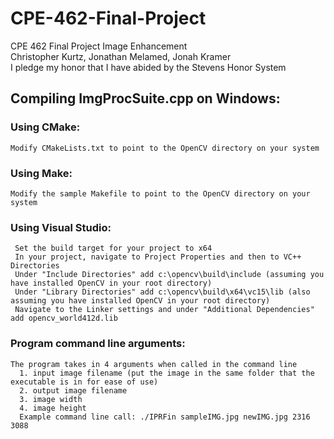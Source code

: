 # CPE-462-Final-Project

CPE 462 Final Project Image Enhancement  
Christopher Kurtz, Jonathan Melamed, Jonah Kramer  
I pledge my honor that I have abided by the Stevens Honor System  

## Compiling ImgProcSuite.cpp on Windows:
 ### Using CMake:
    Modify CMakeLists.txt to point to the OpenCV directory on your system
 ### Using Make:
    Modify the sample Makefile to point to the OpenCV directory on your system
 ### Using Visual Studio:
     Set the build target for your project to x64
     In your project, navigate to Project Properties and then to VC++ Directories
     Under "Include Directories" add c:\opencv\build\include (assuming you have installed OpenCV in your root directory)
     Under "Library Directories" add c:\opencv\build\x64\vc15\lib (also assuming you have installed OpenCV in your root directory)
     Navigate to the Linker settings and under "Additional Dependencies" add opencv_world412d.lib  
  ### Program command line arguments:
    The program takes in 4 arguments when called in the command line
      1. input image filename (put the image in the same folder that the executable is in for ease of use)
      2. output image filename
      3. image width
      4. image height
      Example command line call: ./IPRFin sampleIMG.jpg newIMG.jpg 2316 3088
